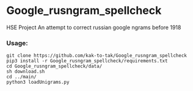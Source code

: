 # Google_rusngram_spellcheck
HSE Project
An attempt to correct russian google ngrams before 1918

### Usage:
```
git clone https://github.com/kak-to-tak/Google_rusngram_spellcheck
pip3 install -r Google_rusngram_spellcheck/requirements.txt
cd Google_rusngram_spellcheck/data/
sh download.sh
cd ../main/
python3 loadUnigrams.py
```
